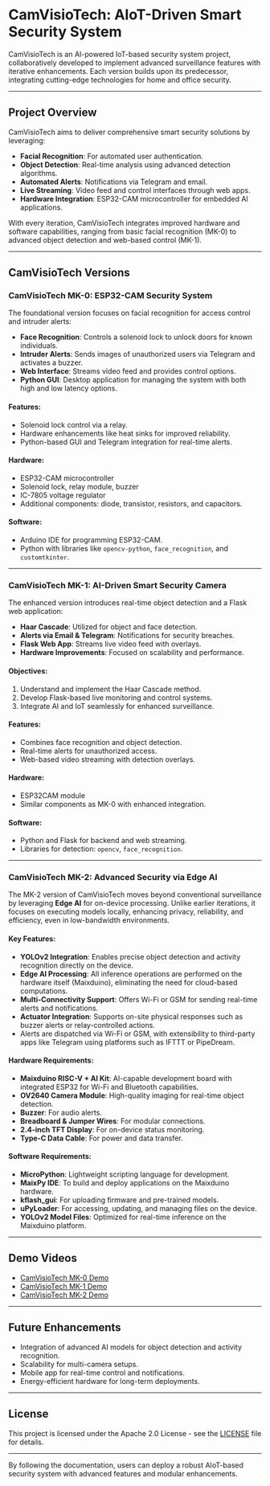 # **CamVisioTech: AIoT-Driven Smart Security System**

CamVisioTech is an AI-powered IoT-based security system project, collaboratively developed to implement advanced surveillance features with iterative enhancements. Each version builds upon its predecessor, integrating cutting-edge technologies for home and office security.

---

## **Project Overview**

CamVisioTech aims to deliver comprehensive smart security solutions by leveraging:
- **Facial Recognition**: For automated user authentication.
- **Object Detection**: Real-time analysis using advanced detection algorithms.
- **Automated Alerts**: Notifications via Telegram and email.
- **Live Streaming**: Video feed and control interfaces through web apps.
- **Hardware Integration**: ESP32-CAM microcontroller for embedded AI applications.

With every iteration, CamVisioTech integrates improved hardware and software capabilities, ranging from basic facial recognition (MK-0) to advanced object detection and web-based control (MK-1).

---

## **CamVisioTech Versions**

### **CamVisioTech MK-0: ESP32-CAM Security System**

The foundational version focuses on facial recognition for access control and intruder alerts:
- **Face Recognition**: Controls a solenoid lock to unlock doors for known individuals.
- **Intruder Alerts**: Sends images of unauthorized users via Telegram and activates a buzzer.
- **Web Interface**: Streams video feed and provides control options.
- **Python GUI**: Desktop application for managing the system with both high and low latency options.

#### **Features**:
- Solenoid lock control via a relay.
- Hardware enhancements like heat sinks for improved reliability.
- Python-based GUI and Telegram integration for real-time alerts.

#### **Hardware**:
- ESP32-CAM microcontroller
- Solenoid lock, relay module, buzzer
- IC-7805 voltage regulator
- Additional components: diode, transistor, resistors, and capacitors.

#### **Software**:
- Arduino IDE for programming ESP32-CAM.
- Python with libraries like `opencv-python`, `face_recognition`, and `customtkinter`.

---

### **CamVisioTech MK-1: AI-Driven Smart Security Camera**

The enhanced version introduces real-time object detection and a Flask web application:
- **Haar Cascade**: Utilized for object and face detection.
- **Alerts via Email & Telegram**: Notifications for security breaches.
- **Flask Web App**: Streams live video feed with overlays.
- **Hardware Improvements**: Focused on scalability and performance.

#### **Objectives**:
1. Understand and implement the Haar Cascade method.
2. Develop Flask-based live monitoring and control systems.
3. Integrate AI and IoT seamlessly for enhanced surveillance.

#### **Features**:
- Combines face recognition and object detection.
- Real-time alerts for unauthorized access.
- Web-based video streaming with detection overlays.

#### **Hardware**:
- ESP32CAM module
- Similar components as MK-0 with enhanced integration.

#### **Software**:
- Python and Flask for backend and web streaming.
- Libraries for detection: `opencv`, `face_recognition`.

---

### **CamVisioTech MK-2: Advanced Security via Edge AI**

The MK-2 version of CamVisioTech moves beyond conventional surveillance by leveraging **Edge AI** for on-device processing. Unlike earlier iterations, it focuses on executing models locally, enhancing privacy, reliability, and efficiency, even in low-bandwidth environments. 

#### **Key Features**:
- **YOLOv2 Integration**: Enables precise object detection and activity recognition directly on the device.
- **Edge AI Processing**: All inference operations are performed on the hardware itself (Maixduino), eliminating the need for cloud-based computations.
- **Multi-Connectivity Support**: Offers Wi-Fi or GSM for sending real-time alerts and notifications.
- **Actuator Integration**: Supports on-site physical responses such as buzzer alerts or relay-controlled actions.
- Alerts are dispatched via Wi-Fi or GSM, with extensibility to third-party apps like Telegram using platforms such as IFTTT or PipeDream.

#### **Hardware Requirements**:
- **Maixduino RISC-V + AI Kit**: AI-capable development board with integrated ESP32 for Wi-Fi and Bluetooth capabilities.
- **OV2640 Camera Module**: High-quality imaging for real-time object detection.
- **Buzzer**: For audio alerts.
- **Breadboard & Jumper Wires**: For modular connections.
- **2.4-inch TFT Display**: For on-device status monitoring.
- **Type-C Data Cable**: For power and data transfer.

#### **Software Requirements**:
- **MicroPython**: Lightweight scripting language for development.
- **MaixPy IDE**: To build and deploy applications on the Maixduino hardware.
- **kflash_gui**: For uploading firmware and pre-trained models.
- **uPyLoader**: For accessing, updating, and managing files on the device.
- **YOLOv2 Model Files**: Optimized for real-time inference on the Maixduino platform.

---

## **Demo Videos**

- [CamVisioTech MK-0 Demo](https://www.instagram.com/p/CvfpnTPIu1L/)
- [CamVisioTech MK-1 Demo](https://www.instagram.com/p/C0wjcxdiWFX/)
- [CamVisioTech MK-2 Demo](https://www.instagram.com/p/MK2_demo_link/)

---

## **Future Enhancements**

- Integration of advanced AI models for object detection and activity recognition.
- Scalability for multi-camera setups.
- Mobile app for real-time control and notifications.
- Energy-efficient hardware for long-term deployments.

---

## **License**

This project is licensed under the Apache 2.0 License - see the [LICENSE](LICENSE) file for details.

---

By following the documentation, users can deploy a robust AIoT-based security system with advanced features and modular enhancements.

